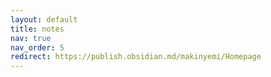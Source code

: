 ```yaml
---
layout: default
title: notes
nav: true
nav_order: 5
redirect: https://publish.obsidian.md/makinyemi/Homepage
---
```

